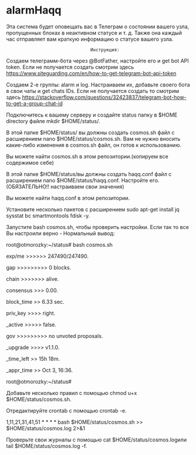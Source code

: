 # alarmHaqq
Эта система будет оповещать вас в Телеграм о состоянии вашего узла, пропущенных блоках в неактивном статусе и т. д. 
Также она каждый час отправляет вам краткую информацию о статусе вашего узла.

                                    Инструкция:

Создаем телеграмм-бота через @BotFather, настройте его и get bot API token. Если не получается создать смотрим здесь https://www.siteguarding.com/en/how-to-get-telegram-bot-api-token

Создаем  2-е группы: alarm и log. Настраиваем их, добавьте своего бота в свои чаты и get chats IDs. Если не получается создать то смотрим здесь https://stackoverflow.com/questions/32423837/telegram-bot-how-to-get-a-group-chat-id

Подключитесь к вашему серверу и создайте status папку в $HOME directory файле mkdir $HOME/status/.

В этой папке $HOME/status/ вы должны создать cosmos.sh файл с расширением nano $HOME/status/cosmos.sh. Вам не нужно вносить какие-либо изменения в cosmos.sh файл, он готов к использованию.

Вы можете найти cosmos.sh в этом репозитории.(копируем все содержимое себе)

В этой папке $HOME/status/вы должны создать haqq.conf файл с расширением nano $HOME/status/haqq.conf. Настройте его.(ОБЯЗАТЕЛЬНО!! настраиваем свои значения)

Вы можете найти haqq.conf в этом репозитории.

Установите несколько пакетов с расширением sudo apt-get install jq sysstat bc smartmontools fdisk -y.

Запустите bash cosmos.sh, чтобы проверить настройки. Если так то все Вы настроили верно - Нормальный вывод:

root@otmorozky:~/status# bash cosmos.sh
 
exp/me >>>>>> 247490/247490.

gap >>>>>>>>> 0 blocks.

chain >>>>>>> alive.

consensus >>> 0.00.

block_time >> 6.33 sec.

priv_key >>>> right.

_active >>>>> false.

gov >>>>>>>>> no unvoted proposals.

_upgrade >>>> v1.1.0.

_time_left >> 15h 18m.

_appr_time >> Oct 3, 16:36.

root@otmorozky:~/status#

Добавьте несколько правил с помощью chmod u+x $HOME/status/cosmos.sh.

Отредактируйте crontab с помощью crontab -e.



1,11,21,31,41,51 * * * * bash $HOME/status/cosmos.sh >> $HOME/status/cosmos.log 2>&1

Проверьте свои журналы с помощью cat $HOME/status/cosmos.logили tail $HOME/status/cosmos.log -f.
